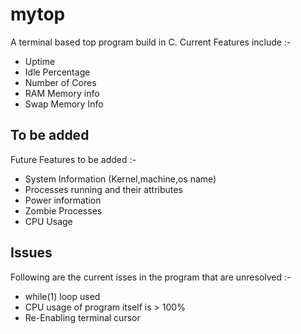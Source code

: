 # mytop
A terminal based top program build in C. Current Features include :-

* Uptime
* Idle Percentage
* Number of Cores
* RAM Memory info
* Swap Memory Info

## To be added

Future Features to be added :-
* System Information (Kernel,machine,os name)
* Processes running and their attributes
* Power information
* Zombie Processes
* CPU Usage

## Issues

Following are the current isses in the program that are unresolved :-

* while(1) loop used
* CPU usage of program itself is > 100% 
* Re-Enabling terminal cursor
